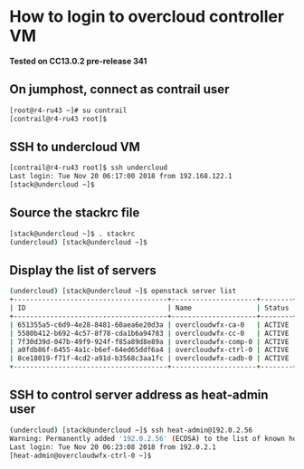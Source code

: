# How to login to overcloud controller VM
**Tested on CC13.0.2 pre-release 341**

## On jumphost, connect as contrail user
```bash
[root@r4-ru43 ~]# su contrail
[contrail@r4-ru43 root]$
```

## SSH to undercloud VM
```bash
[contrail@r4-ru43 root]$ ssh undercloud
Last login: Tue Nov 20 06:17:00 2018 from 192.168.122.1
[stack@undercloud ~]$
```

## Source the stackrc file
```bash
[stack@undercloud ~]$ . stackrc
(undercloud) [stack@undercloud ~]$
```

## Display the list of servers
```bash
(undercloud) [stack@undercloud ~]$ openstack server list
+--------------------------------------+---------------------+--------+---------------------+----------------+-----------------------------+
| ID                                   | Name                | Status | Networks            | Image          | Flavor                      |
+--------------------------------------+---------------------+--------+---------------------+----------------+-----------------------------+
| 651355a5-c6d9-4e28-8481-60aea6e20d3a | overcloudwfx-ca-0   | ACTIVE | ctlplane=192.0.2.59 | overcloud-full | contrail-analytics          |
| 5580b412-b692-4c57-8f78-cda1b6a94783 | overcloudwfx-cc-0   | ACTIVE | ctlplane=192.0.2.60 | overcloud-full | contrail-controller         |
| 7f30d39d-047b-49f9-924f-f85a89d8e89a | overcloudwfx-comp-0 | ACTIVE | ctlplane=192.0.2.58 | overcloud-full | compute                     |
| a0fdb86f-6455-4a1c-b6ef-64ed65ddf6a4 | overcloudwfx-ctrl-0 | ACTIVE | ctlplane=192.0.2.56 | overcloud-full | control                     |
| 8ce18019-f71f-4cd2-a91d-b3568c3aa1fc | overcloudwfx-cadb-0 | ACTIVE | ctlplane=192.0.2.55 | overcloud-full | contrail-analytics-database |
+--------------------------------------+---------------------+--------+---------------------+----------------+-----------------------------+
```

## SSH to control server address as heat-admin user
```bash
(undercloud) [stack@undercloud ~]$ ssh heat-admin@192.0.2.56
Warning: Permanently added '192.0.2.56' (ECDSA) to the list of known hosts.
Last login: Tue Nov 20 06:23:08 2018 from 192.0.2.1
[heat-admin@overcloudwfx-ctrl-0 ~]$
```
